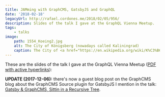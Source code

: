 ```yaml
---
title: JAMming with GraphCMS, GatsbyJS and GraphQL
date: '2018-02-18'
legacyUrl: http://rafael.cordones.me/2018/02/05/956/
description: Slides of the talk I gave at the GraphQL Vienna Meetup.
tags: 
    - talks
image:
    path: 1554_Koeing2.jpg
    alt: The City of Königsberg (nowadays called Kaliningrad)
    caption: The City of <a href="https://en.wikipedia.org/wiki/K%C3%B6nigsberg">Königsberg</a> (nowadays called <a href="https://en.wikipedia.org/wiki/Kaliningrad">Kaliningrad</a>) with a view of the <a href="https://en.wikipedia.org/wiki/Seven_Bridges_of_K%C3%B6nigsberg">seven bridges</a>. Image credit <a href="http://visualhistory.livejournal.com/39249.html">Historic Cities Research Project</a>
---
```


These are the slides of the talk I gave at the <a hef="https://www.meetup.com/GraphQL-Vienna/">GraphQL Vienna Meetup</a> (<a href="https://speakerd.s3.amazonaws.com/presentations/97c469eb70b24f09bdaeae1bb49aa018/graphql-vienna-jamming-with-graphcms-gatsbyjs-and-graphql.pdf">PDF with active hyperlinks</a>):
<script async class="speakerdeck-embed" data-id="97c469eb70b24f09bdaeae1bb49aa018" data-ratio="1.77777777777778" src="//speakerdeck.com/assets/embed.js"></script>

<alert type="info">
    <strong>UPDATE (2017-12-06):</strong> there's now a guest blog post on the GraphCMS blog about the GraphCMS Source plugin for GatsbyJS I mention in the talk: <a href="https://graphcms.com/blog/gatsby-graphcms-plugin">Gatsby & GraphCMS, Sittin in a Recursive Tree</a>.
</alert>
